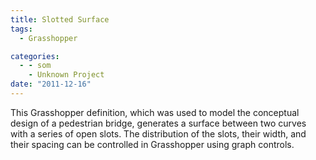 ```yaml
---
title: Slotted Surface
tags:
  - Grasshopper

categories:
  - - som
    - Unknown Project
date: "2011-12-16"
---
```


This Grasshopper definition, which was used to model the conceptual design of a pedestrian bridge, generates a surface between two curves with a series of open slots. The distribution of the slots, their width, and their spacing can be controlled in Grasshopper using graph controls.
